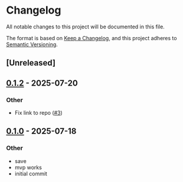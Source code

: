 # Changelog

All notable changes to this project will be documented in this file.

The format is based on [Keep a Changelog](https://keepachangelog.com/en/1.0.0/),
and this project adheres to [Semantic Versioning](https://semver.org/spec/v2.0.0.html).

## [Unreleased]

## [0.1.2](https://github.com/security-union/webtranscat/compare/v0.1.1...v0.1.2) - 2025-07-20

### Other

- Fix link to repo ([#3](https://github.com/security-union/webtranscat/pull/3))

## [0.1.0](https://github.com/security-union/webtranscat/releases/tag/v0.1.0) - 2025-07-18

### Other

- save
- mvp works
- initial commit
